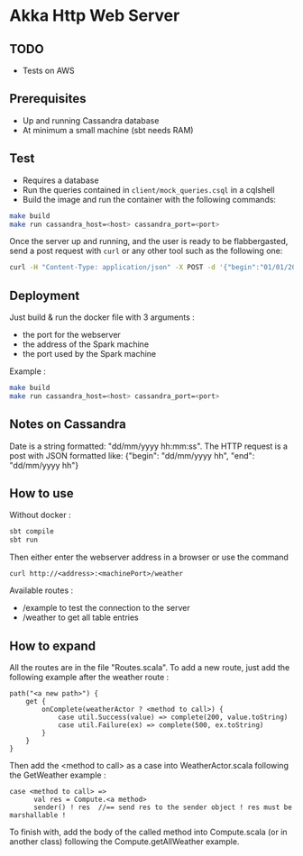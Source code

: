 # Akka Http Web Server

## TODO

* Tests on AWS

## Prerequisites

* Up and running Cassandra database
* At minimum a small machine (sbt needs RAM)

## Test

* Requires a database
* Run the queries contained in `client/mock_queries.csql` in a cqlshell
* Build the image and run the container with the following commands:
```sh
make build
make run cassandra_host=<host> cassandra_port=<port>
```

Once the server up and running, and the user is ready to be flabbergasted, send a post request with `curl` or any other
tool such as the following one:
```sh
curl -H "Content-Type: application/json" -X POST -d '{"begin":"01/01/2018 01","end":"01/01/2018 03"}' http://localhost:8080/weather
```


## Deployment

Just build & run the docker file with 3 arguments :
* the port for the webserver
* the address of the Spark machine
* the port used by the Spark machine

Example :
```sh
make build
make run cassandra_host=<host> cassandra_port=<port>
```

## Notes on Cassandra
Date is a string formatted: "dd/mm/yyyy hh:mm:ss".
The HTTP request is a post with JSON formatted like: {"begin": "dd/mm/yyyy hh", "end": "dd/mm/yyyy hh"}

## How to use
Without docker :
```sh
sbt compile
sbt run
```
Then either enter the webserver address in a browser or use the command 
```
curl http://<address>:<machinePort>/weather
```
Available routes :
* /example to test the connection to the server
* /weather to get all table entries

## How to expand
All the routes are in the file "Routes.scala". To add a new route, just add the following example after the weather route :
```
path("<a new path>") {
    get {
        onComplete(weatherActor ? <method to call>) {
        	case util.Success(value) => complete(200, value.toString)
        	case util.Failure(ex) => complete(500, ex.toString)
    	}
    }
}
```
Then add the \<method to call\> as a case into WeatherActor.scala following the GetWeather example :
```
case <method to call> =>
      val res = Compute.<a method>
      sender() ! res  //== send res to the sender object ! res must be marshallable !
```
To finish with, add the body of the called method into Compute.scala (or in another class) following the Compute.getAllWeather example.
